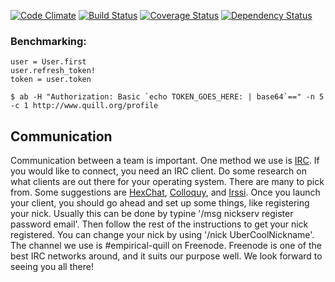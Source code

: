 [![Code Climate](https://codeclimate.com/github/empirical-org/quill.png)](https://codeclimate.com/github/empirical-org/quill)
[![Build Status](https://travis-ci.org/empirical-org/quill.png)](https://travis-ci.org/empirical-org/quill)
[![Coverage Status](https://coveralls.io/repos/empirical-org/quill/badge.png?branch=master)](https://coveralls.io/r/empirical-org/quill?branch=master)
[![Dependency Status](https://gemnasium.com/empirical-org/quill.png)](https://gemnasium.com/empirical-org/quill)


### Benchmarking:
```
user = User.first
user.refresh_token!
token = user.token

$ ab -H "Authorization: Basic `echo TOKEN_GOES_HERE: | base64`==" -n 5 -c 1 http://www.quill.org/profile
```

Communication
-------------
Communication between a team is important. One method we use is [IRC](http://en.wikipedia.org/wiki/Internet_Relay_Chat). If you would like to connect, you need an IRC client. Do some research on what clients are out there for your operating system. There are many to pick from.
Some suggestions are [HexChat](http://hexchat.github.io/), [Colloquy](http://colloquy.info/), and [Irssi](http://www.irssi.org/).
Once you launch your client, you should go ahead and set up some things, like registering your nick. Usually this can be done by typine '/msg nickserv register password email'. Then follow the rest of the instructions to get your nick registered. You can change your nick by using '/nick UberCoolNickname'.
The channel we use is #empirical-quill on Freenode. Freenode is one of the best IRC networks around, and it suits our purpose well.
We look forward to seeing you all there!